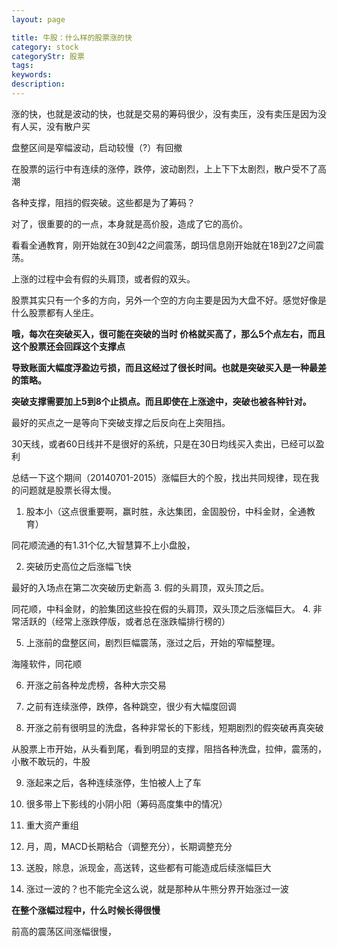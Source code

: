 ```yaml
---
layout: page

title: 牛股：什么样的股票涨的快
category: stock
categoryStr: 股票
tags: 
keywords: 
description: 
---
```



涨的快，也就是波动的快，也就是交易的筹码很少，没有卖压，没有卖压是因为没有人买，没有散户买


盘整区间是窄幅波动，启动较慢（?）有回撤

在股票的运行中有连续的涨停，跌停，波动剧烈，上上下下太剧烈，散户受不了高潮

各种支撑，阻挡的假突破。这些都是为了筹码？

对了，很重要的的一点，本身就是高价股，造成了它的高价。

看看全通教育，刚开始就在30到42之间震荡，朗玛信息刚开始就在18到27之间震荡。

上涨的过程中会有假的头肩顶，或者假的双头。

股票其实只有一个多的方向，另外一个空的方向主要是因为大盘不好。感觉好像是什么股票都有人坐庄。

**哦，每次在突破买入，很可能在突破的当时  价格就买高了，那么5个点左右，而且这个股票还会回踩这个支撑点**

**导致账面大幅度浮盈边亏损，而且这经过了很长时间。也就是突破买入是一种最差的策略。**

**突破支撑需要加上5到8个止损点。而且即使在上涨途中，突破也被各种针对。**


最好的买点之一是等向下突破支撑之后反向在上突阻挡。

30天线，或者60日线并不是很好的系统，只是在30日均线买入卖出，已经可以盈利

总结一下这个期间（20140701-2015）涨幅巨大的个股，找出共同规律，现在我的问题就是股票长得太慢。

1. 股本小（这点很重要啊，赢时胜，永达集团，金固股份，中科金财，全通教育）

同花顺流通的有1.31个亿,大智慧算不上小盘股，

2. 突破历史高位之后涨幅飞快

最好的入场点在第二次突破历史新高
3. 假的头肩顶，双头顶之后。

同花顺，中科金财，的脸集团这些投在假的头肩顶，双头顶之后涨幅巨大。
4. 非常活跃的（经常上涨跌停版，或者总在涨跌幅排行榜的）

5. 上涨前的盘整区间，剧烈巨幅震荡，涨过之后，开始的窄幅整理。

海隆软件，同花顺

6. 开涨之前各种龙虎榜，各种大宗交易

7. 之前有连续涨停，跌停，各种跳空，很少有大幅度回调

8. 开涨之前有很明显的洗盘，各种非常长的下影线，短期剧烈的假突破再真突破

从股票上市开始，从头看到尾，看到明显的支撑，阻挡各种洗盘，拉伸，震荡的，小散不敢玩的，牛股

9. 涨起来之后，各种连续涨停，生怕被人上了车

10. 很多带上下影线的小阴小阳（筹码高度集中的情况）

11. 重大资产重组

12. 月，周，MACD长期粘合（调整充分），长期调整充分

13. 送股，除息，派现金，高送转，这些都有可能造成后续涨幅巨大

14. 涨过一波的？也不能完全这么说，就是那种从牛熊分界开始涨过一波

**在整个涨幅过程中，什么时候长得很慢**

前高的震荡区间涨幅很慢，


